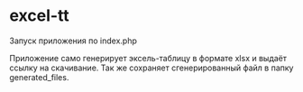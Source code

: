 # excel-tt

Запуск приложения по index.php

Приложение само генерирует эксель-таблицу в формате xlsx и выдаёт ссылку на скачивание.
Так же сохраняет сгенерированный файл в папку generated_files.
